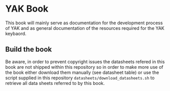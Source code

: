 # YAK Book
This book will mainly serve as documentation for the development process of YAK and as general
documentation of the resources required for the YAK keybaord.

## Build the book
Be aware, in order to prevent copyright issues the datasheets refered in this book are not shipped
within this repository so in order to make more use of the book either download them manually (see
datasheet table) or use the script supplied in this repository `datasheets/download_datasheets.sh`
to retrieve all data sheets referred to by this book.
